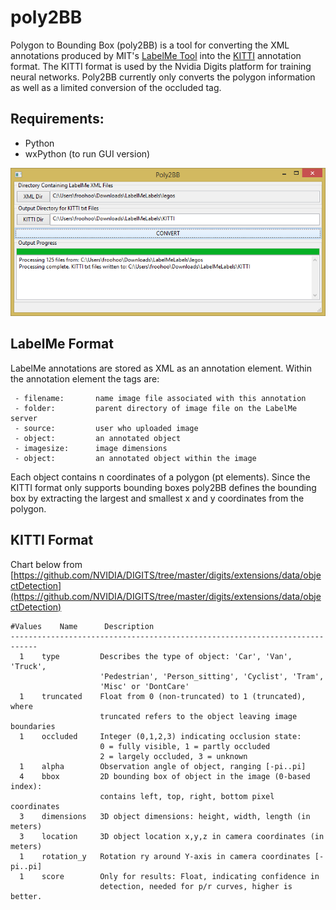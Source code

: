 # poly2BB

Polygon to Bounding Box (poly2BB) is a tool for converting the XML annotations produced by MIT's [LabelMe Tool](http://labelme.csail.mit.edu "MIT Label Me") into the [KITTI](http://www.cvlibs.net/datasets/kitti/index.php "Karlsruhe Institute") annotation format. The KITTI format is used by the Nvidia Digits platform for training neural networks. Poly2BB currently only converts the polygon information as well as a limited conversion of the occluded tag. 

## Requirements:
- Python
- wxPython (to run GUI version)

![screenshot](poly2BB.png)

## LabelMe Format

LabelMe annotations are stored as XML as an annotation element.  Within the annotation element the tags are:
```
 - filename:       name image file associated with this annotation
 - folder:         parent directory of image file on the LabelMe server
 - source:         user who uploaded image
 - object:         an annotated object
 - imagesize:      image dimensions
 - object:         an annotated object within the image
```
 Each object contains n coordinates of a polygon (pt elements). Since the KITTI format only supports bounding boxes poly2BB defines the bounding box by extracting the largest and smallest x and y coordinates from the polygon. 

 ## KITTI Format
 Chart below from [https://github.com/NVIDIA/DIGITS/tree/master/digits/extensions/data/objectDetection](https://github.com/NVIDIA/DIGITS/tree/master/digits/extensions/data/objectDetection)
 ```
 #Values    Name      Description
----------------------------------------------------------------------------
   1    type         Describes the type of object: 'Car', 'Van', 'Truck',
                     'Pedestrian', 'Person_sitting', 'Cyclist', 'Tram',
                     'Misc' or 'DontCare'
   1    truncated    Float from 0 (non-truncated) to 1 (truncated), where
                     truncated refers to the object leaving image boundaries
   1    occluded     Integer (0,1,2,3) indicating occlusion state:
                     0 = fully visible, 1 = partly occluded
                     2 = largely occluded, 3 = unknown
   1    alpha        Observation angle of object, ranging [-pi..pi]
   4    bbox         2D bounding box of object in the image (0-based index):
                     contains left, top, right, bottom pixel coordinates
   3    dimensions   3D object dimensions: height, width, length (in meters)
   3    location     3D object location x,y,z in camera coordinates (in meters)
   1    rotation_y   Rotation ry around Y-axis in camera coordinates [-pi..pi]
   1    score        Only for results: Float, indicating confidence in
                     detection, needed for p/r curves, higher is better.
```
